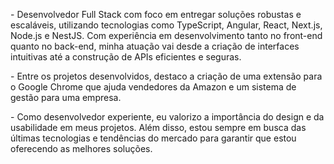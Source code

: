 <p align="left"> 
- Desenvolvedor Full Stack com foco em entregar soluções robustas e escaláveis, utilizando tecnologias como TypeScript, Angular, React, Next.js, Node.js e NestJS. Com experiência em desenvolvimento tanto no front-end quanto no back-end, minha atuação vai desde a criação de interfaces intuitivas até a construção de APIs eficientes e seguras.
</p>

<p align="left">
- Entre os projetos desenvolvidos, destaco a criação de uma extensão para o Google Chrome que ajuda vendedores da Amazon e um sistema de gestão para uma empresa.
</p>

<p align="left">
- Como desenvolvedor experiente, eu valorizo a importância do design e da usabilidade em meus projetos. Além disso, estou sempre em busca das últimas tecnologias e tendências do mercado para garantir que estou oferecendo as melhores soluções.
</p>

